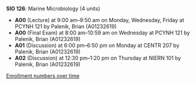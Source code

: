 **SIO 126**: Marine Microbiology (4 units)

- **A00** (Lecture) at 9:00 am–9:50 am on Monday, Wednesday, Friday at PCYNH 121 by Palenik, Brian (A01232619)
- **A00** (Final Exam) at 8:00 am–10:59 am on Wednesday at PCYNH 121 by Palenik, Brian (A01232619)
- **A01** (Discussion) at 6:00 pm–6:50 pm on Monday at CENTR 207 by Palenik, Brian (A01232619)
- **A02** (Discussion) at 12:30 pm–1:20 pm on Thursday at NIERN 101 by Palenik, Brian (A01232619)

[Enrollment numbers over time](./SIO126.tsv)

